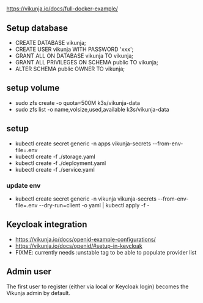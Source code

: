 #
https://vikunja.io/docs/full-docker-example/

## Setup database
* CREATE DATABASE vikunja;
* CREATE USER vikunja WITH PASSWORD 'xxx';
* GRANT ALL ON DATABASE vikunja TO vikunja;
* GRANT ALL PRIVILEGES ON SCHEMA public TO vikunja; 
* ALTER SCHEMA public OWNER TO vikunja;

## setup volume 
* sudo zfs create -o quota=500M k3s/vikunja-data  
* sudo zfs list -o name,volsize,used,available k3s/vikunja-data

## setup 
* kubectl create secret generic -n apps  vikunja-secrets --from-env-file=.env 
* kubectl create -f ./storage.yaml
* kubectl create -f ./deployment.yaml
* kubectl create -f ./service.yaml

### update env
* kubectl create secret generic -n vikunja vikunja-secrets --from-env-file=.env --dry-run=client -o yaml | kubectl apply -f -

## Keycloak integration
* https://vikunja.io/docs/openid-example-configurations/
* https://vikunja.io/docs/openid/#setup-in-keycloak
* FIXME: currently needs :unstable tag to be able to populate provider list
 
## Admin user

The first user to register (either via local or Keycloak login) becomes the Vikunja admin by default.